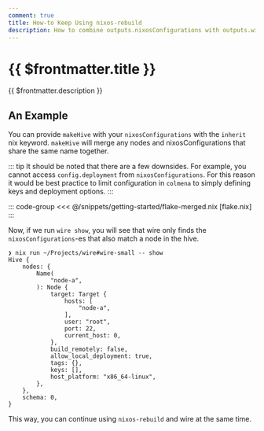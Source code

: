 ```yaml
---
comment: true
title: How-to Keep Using nixos-rebuild
description: How to combine outputs.nixosConfigurations with outputs.wire
---
```


# {{ $frontmatter.title }}

{{ $frontmatter.description }}

## An Example

You can provide `makeHive` with your `nixosConfigurations` with the `inherit`
nix keyword. `makeHive` will merge any nodes and nixosConfigurations that share
the same name together.

::: tip
It should be noted that there are a few downsides. For example, you cannot access `config.deployment` from `nixosConfigurations`. For this reason it would be best practice to limit configuration in `colmena` to simply defining keys and deployment options.
:::

::: code-group
<<< @/snippets/getting-started/flake-merged.nix [flake.nix]
:::

Now, if we run `wire show`, you will see that wire only finds
the `nixosConfigurations`-es that also match a node in the hive.

```
❯ nix run ~/Projects/wire#wire-small -- show
Hive {
    nodes: {
        Name(
            "node-a",
        ): Node {
            target: Target {
                hosts: [
                    "node-a",
                ],
                user: "root",
                port: 22,
                current_host: 0,
            },
            build_remotely: false,
            allow_local_deployment: true,
            tags: {},
            keys: [],
            host_platform: "x86_64-linux",
        },
    },
    schema: 0,
}
```

This way, you can continue using `nixos-rebuild` and wire at the same time.
